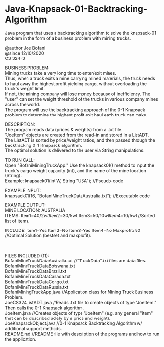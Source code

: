 # Java-Knapsack-01-Backtracking-Algorithm
Java program that uses a backtracking algorithm to solve the knapsack-01 problem in the form of a business problem with mining trucks.

@author Joe Bofani  
@since 12/10/2020  
CS 324-3  

BUSINESS PROBLEM:  
Mining trucks take a very long time to enter/exit mines.    
Thus, when a truck exits a mine carrying mined materials, the truck needs to haul away the highest profit yielding cargo, without overloading the truck's weight limit.    
If not, the mining company will lose money because of inefficiency.  The "user" can set the weight threshold of the trucks in various company mines across the world.    
The program will use the backtracking approach of the 0-1 Knapsack problem to determine the highest profit exit haul each truck can make.    

DESCRIPTION:   
The program reads data (prices & weights) from a .txt file.    
"JoeItem" objects are created from the read-in and stored in a ListADT.    
The ListADT is sorted by price/weight ratios, and then passed through the  backtracking 0-1 Knapsack algorithm.    
The optimal solution is delivered to the user via String manipulations.   

TO RUN CALL:   
Open "BofaniMiningTruckApp." Use the knapsack01() method to input the truck's cargo weight capacity (int), and the name of the mine location (String).  
             Example:   knapsack01(int W, String "USA"); //Pseudo-code  
             

EXAMPLE INPUT:     
   knapsack01(16, "BofaniMineTruckDataAustralia.txt");  //Executable code  

EXAMPLE OUTPUT:  
   MINE LOCATION: AUSTRALIA  
   ITEMS:  Item1=$40/2wt   Item2=$30/5wt   Item3=$50/10wt   Item4=$10/5wt  //Sorted list of items.     

   INCLUDE:  Item1=Yes   Item2=No   Item3=Yes   Item4=No   Maxprofit: 90  //Optimal Solution (bestset and maxprofit).  



<br></br>
FILES INCLUDED (11):  
BofaniMineTruckDataAustralia.txt  //"TruckData".txt files are data files.  
BofaniMineTruckDataBotswana.txt  
BofaniMineTruckDataBrazil.txt  
BofaniMineTruckDataCanada.txt  
BofaniMineTruckDataCongo.txt  
BofaniMineTruckDataRussia.txt  
BofaniMiningTruckApp.java  //Application class for Mining Truck Business Problem.  
JoeCS324ListADT.java  //Reads .txt file to create objects of type "JoeItem." Then calls the 0-1 Knapsack algorithm.  
JoeItem.java  //Creates objects of type "JoeItem" (e.g. any general "item" that can be described solely by a price and weight).  
JoeKnapsackObject.java  //0-1 Knapsack Backtracking Algorithm w/ additional support methods.  
README.md  //README file with description of the programs and how to run the application.  
